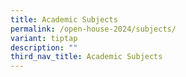 ```yaml
---
title: Academic Subjects
permalink: /open-house-2024/subjects/
variant: tiptap
description: ""
third_nav_title: Academic Subjects
---
```

